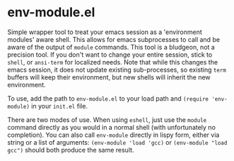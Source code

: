 # env-module.el

Simple wrapper tool to treat your emacs session as a 'environment modules' aware shell. This
allows for emacs subprocesses to call and be aware of the output of `module` commands. This
tool is a bludgeon, not a precision tool. If you don't want to change your entire session,
stick to `shell`, or `ansi-term` for localized needs. Note that while this changes the emacs
session, it does not update existing sub-processes, so existing `term` buffers will keep their
environment, but new shells will inherit the new environment.

To use, add the path to `env-module.el` to your load path and `(require 'env-module)` in your
`init.el` file.

There are two modes of use. When using `eshell`, just use the `module` command directly as you
would in a normal shell (with unfortunately no completion). You can also call `env-module`
directly in lispy form, either via string or a list of arguments: `(env-module 'load 'gcc)` or
`(env-module "load gcc")` should both produce the same result.
